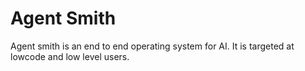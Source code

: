 # Agent Smith
Agent smith is an end to end operating system for AI. It is targeted at lowcode and low level users.